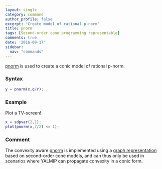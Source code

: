 ```yaml
---
layout: single
category: command
author_profile: false
excerpt: "Create model of rational p-norm"
title: pnorm
tags: [Second-order cone programming representable]
comments: true
date: '2016-09-17'
sidebar:
  nav: "commands"
---
```


[pnorm](/command/pnorm) is used to create a conic model of rational p-norm.

### Syntax

````matlab
y = pnorm(x,q/r);
````

### Example

Plot a TV-screen!

````matlab
x = sdpvar(2,1);
plot(pnorm(x,7/2) <= 1);
````

### Comment

The convexity aware [pnorm](/command/pnorm) is implemented using a [graph representation](/tutorial/nonlinearoperatorsgraphs) based on second-order cone models, and can thus only be used in scenarios where YALMIP can propagate convexity in a conic form.
